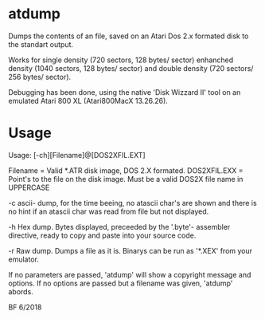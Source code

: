 atdump
======
Dumps the contents of an file, saved on an Atari Dos 2.x formated disk to the standart output.

Works for single density (720 sectors, 128 bytes/ sector) enhanched density (1040 sectors, 128
bytes/ sector) and double density (720 sectors/ 256 bytes/ sector). 

Debugging has been done, using the native 'Disk Wizzard II' tool on an emulated Atari 800 XL (Atari800MacX 13.26.26).

Usage
=====
Usage: [-ch][Filename]@[DOS2XFIL.EXT]

Filename	=	Valid *.ATR disk image, DOS 2.X formated. 
DOS2XFIL.EXX	=	Point's to the file on the disk image.
			Must be a valid DOS2X file name in UPPERCASE

-c			ascii- dump, for the time beeing, no atascii char's are shown
			and there is no hint if an atascii char was read from file but
			not displayed.

-h			Hex dump. 
			Bytes displayed, preceeded by the '.byte'- assembler directive,
			ready to copy and paste into your source code.

-r			Raw dump.
			Dumps a file as it is. Binarys can be run as '*.XEX' from your
			emulator.

If no parameters are passed, 'atdump' will show a copyright message and options.
If no options are passed but a filename was given, 'atdump' abords.

BF 6/2018






      

        

